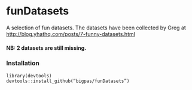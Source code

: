# funDatasets

A selection of fun datasets.
The datasets have been collected by Greg at http://blog.yhathq.com/posts/7-funny-datasets.html

#### NB: 2 datasets are still missing.

### Installation
```
library(devtools)
devtools::install_github(“bigpas/funDatasets”)
```

